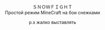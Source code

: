 <div id="header" align="center"> 
ＳＮＯＷＦＩＧＨＴ</div>
<div id="footer" align="center">
Простой режим MineCraft на бои снежками

p.s жалко выставлять
</div>
